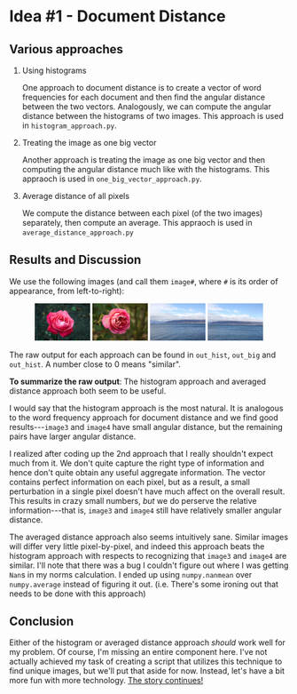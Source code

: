 # Idea #1 - Document Distance

## Various approaches

1. Using histograms

    One approach to document distance is to create a vector of word frequencies for each document and then find the angular distance between the two vectors.
    Analogously, we can compute the angular distance between the histograms of two images.
    This approach is used in `histogram_approach.py`.

2. Treating the image as one big vector

    Another approach is treating the image as one big vector and then computing the angular distance much like with the histograms.
    This appraoch is used in `one_big_vector_approach.py`.

3. Average distance of all pixels

    We compute the distance between each pixel (of the two images) separately, then compute an average.
    This appraoch is used in `average_distance_approach.py`

## Results and Discussion
We use the following images (and call them `image#`, where `#` is its order of appearance, from left-to-right):
<div style="text-align: center">
    <img src="images/image1.jpg" width="100"/>
    <img src="images/image2.jpg" width="100"/>
    <img src="images/image3.jpg" width="100"/>
    <img src="images/image4.jpg" width="100"/>
</div>

The raw output for each approach can be found in `out_hist`, `out_big` and `out_hist`.
A number close to 0 means "similar".

**To summarize the raw output**: The histogram approach and averaged distance approach both seem to be useful.

I would say that the histogram approach is the most natural.
It is analogous to the word frequency approach for document distance and we find good results---`image3` and `image4` have small angular distance, but the remaining pairs have larger angular distance.

I realized after coding up the 2nd approach that I really shouldn't expect much from it.
We don't quite capture the right type of information and hence don't quite obtain any useful aggregate information.
The vector contains perfect information on each pixel, but as a result, a small perturbation in a single pixel doesn't have much affect on the overall result.
This results in crazy small numbers, _but_ we do perserve the relative information---that is, `image3` and `image4` still have relatively smaller angular distance.

The averaged distance approach also seems intuitively sane.
Similar images will differ very little pixel-by-pixel, and indeed this approach beats the histogram approach with respects to recognizing that `image3` and `image4` are similar.
I'll note that there was a bug I couldn't figure out where I was getting `Nan`s in my norms calculation.
I ended up using `numpy.nanmean` over `numpy.average` instead of figuring it out.
(i.e. There's some ironing out that needs to be done with this approach)

## Conclusion
Either of the histogram or averaged distance approach _should_ work well for my problem.
Of course, I'm missing an entire component here.
I've not actually achieved my task of creating a script that utilizes this technique to find unique images, but we'll put that aside for now.
Instead, let's have a bit more fun with more technology.
[The story continues!](https://github.com/nicholaspun/similar-images-purger/tree/master/idea2)